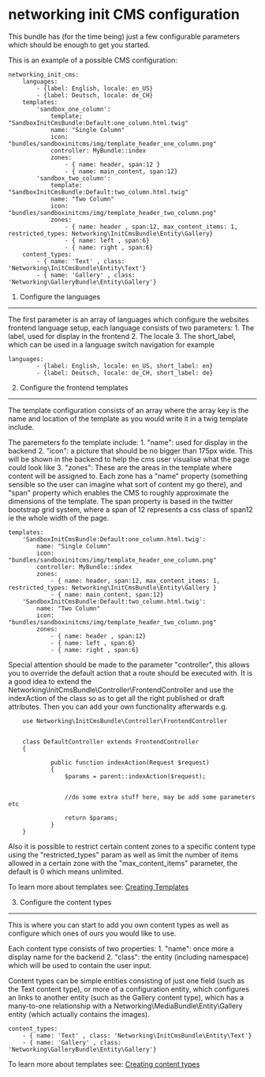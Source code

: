 networking init CMS configuration
=================================

This bundle has (for the time being) just a few configurable parameters which should be enough to
get you started.

This is an example of a possible CMS configuration:

```
networking_init_cms:
    languages:
        - {label: English, locale: en_US}
        - {label: Deutsch, locale: de_CH}
    templates:
        'sandbox_one_column':
            template; "SandboxInitCmsBundle:Default:one_column.html.twig"
            name: "Single Column"
            icon: "bundles/sandboxinitcms/img/template_header_one_column.png"
            controller: MyBundle::index
            zones:
                - { name: header, span:12 }
                - { name: main_content, span:12}
        'sandbox_two_column':
            template: "SandboxInitCmsBundle:Default:two_column.html.twig"
            name: "Two Column"
            icon: "bundles/sandboxinitcms/img/template_header_two_column.png"
            zones:
                - { name: header , span:12, max_content_items: 1, restricted_types: Networking\InitCmsBundle\Entity\Gallery}
                - { name: left , span:6}
                - { name: right , span:6}
    content_types:
        - { name: 'Text' , class: 'Networking\InitCmsBundle\Entity\Text'}
        - { name: 'Gallery' , class: 'Networking\GalleryBundle\Entity\Gallery'}
```




1) Configure the languages
--------------------------
The first parameter is an array of languages which configure the websites frontend language setup, each
language consists of two parameters:
    1. The label, used for display in the frontend
    2. The locale
    3. The short_label, which can be used in a language switch navigation for example

```
languages:
        - {label: English, locale: en_US, short_label: en}
        - {label: Deutsch, locale: de_CH, short_label: de}
```

2) Configure the frontend templates
-----------------------------------

The template configuration consists of an array where the array key is the name and location of the template
as you would write it in a twig template include.

The paremeters fo the template include:
    1. "name": used for display in the backend
    2. "icon": a picture that should be no bigger than 175px wide. This will be shown in the backend to help
        the cms user visualise what the page could look like
    3. "zones": These are the areas in the template where content will be assigned to. Each zone has a "name" property
        (something sensible so the user can imagine what sort of content my go there), and "span" property which enables
        the CMS to roughly approximate the dimensions of the template. The span property is based in the twitter
        bootstrap grid system, where a span of 12 represents a css class of span12 ie the whole width of the page.

```
templates:
    'SandboxInitCmsBundle:Default:one_column.html.twig':
        name: "Single Column"
        icon: "bundles/sandboxinitcms/img/template_header_one_column.png"
        controller: MyBundle::index
        zones:
            - { name: header, span:12, max_content_items: 1, restricted_types: Networking\InitCmsBundle\Entity\Gallery }
            - { name: main_content, span:12}
    'SandboxInitCmsBundle:Default:two_column.html.twig':
        name: "Two Column"
        icon: "bundles/sandboxinitcms/img/template_header_two_column.png"
        zones:
            - { name: header , span:12}
            - { name: left , span:6}
            - { name: right , span:6}
```

Special attention should be made to the parameter "controller", this allows you to override the default action that a route
should be executed with. It is a good idea to extend the Networking\InitCmsBundle\Controller\FrontendController and use
the indexAction of the class so as to get all the right published or draft attributes. Then you can add your own functionality
afterwards e.g.

```
    use Networking\InitCmsBundle\Controller\FrontendController


    class DefaultController extends FrontendController
    {

            public function indexAction(Request $request)
            {
                $params = parent::indexAction($request);


                //do some extra stuff here, may be add some parameters etc

                return $params;
            }
    }
```

Also it is possible to restrict certain content zones to a specific content type using the "restricted_types" param
as well as limit the number of items allowed in a certain zone with the "max_content_items" parameter, the default is 0 which
means unlimited.

To learn more about templates see:
[Creating Templates](templates.md)

3) Configure the content types
------------------------------

This is where you can start to add you own content types as well as configure which ones of ours you would like to use.

Each content type consists of two properties:
    1. "name": once more a display name for the backend
    2. "class": the entity (including namespace) which will be used to contain the user input.

Content types can be simple entities consisting of just one field (such as the Text content type), or more of a
configuration entity, which configures an links to another entity (such as the Gallery content type), which has a
many-to-one relationship with a Networking\MediaBundle\Entity\Gallery entity (which actually contains the images).

```
content_types:
    - { name: 'Text' , class: 'Networking\InitCmsBundle\Entity\Text'}
    - { name: 'Gallery' , class: 'Networking\GalleryBundle\Entity\Gallery'}
```

To learn more about templates see:
[Creating content types](content_types.md)